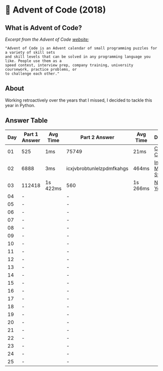 # :christmas_tree: Advent of Code (2018)

## What is Advent of Code?

_Excerpt from the Advent of Code [website](https://adventofcode.com/2018/about);_

    "Advent of Code is an Advent calendar of small programming puzzles for a variety of skill sets
    and skill levels that can be solved in any programming language you like. People use them as a
    speed contest, interview prep, company training, university coursework, practice problems, or
    to challenge each other."

## About
Working retroactively over the years that I missed, I decided to tackle this year in Python.

## Answer Table

| Day | Part 1 Answer  | Avg Time | Part 2 Answer             | Avg Time | Documentation                               |
|-----|----------------|----------|---------------------------|----------|---------------------------------------------|
| 01  | 525            | 1ms      | 75749                     | 21ms     | [Chronal Calibration](docs/DAY1.MD)         |
| 02  | 6888           | 3ms      | icxjvbrobtunlelzpdmfkahgs | 464ms    | [Inventory Management System](docs/DAY2.MD) |
| 03  | 112418         | 1s 422ms | 560                       | 1s 266ms | [No Matter How You Slice It](docs/DAY3.MD)  |
| 04  | -              |          | -                         |          |                                             |
| 05  | -              |          | -                         |          |                                             |
| 06  | -              |          | -                         |          |                                             |
| 07  | -              |          | -                         |          |                                             |
| 08  | -              |          | -                         |          |                                             |
| 09  | -              |          | -                         |          |                                             |
| 10  | -              |          | -                         |          |                                             |
| 11  | -              |          | -                         |          |                                             |
| 12  | -              |          | -                         |          |                                             |
| 13  | -              |          | -                         |          |                                             |
| 14  | -              |          | -                         |          |                                             |
| 15  | -              |          | -                         |          |                                             |
| 16  | -              |          | -                         |          |                                             |
| 17  | -              |          | -                         |          |                                             |
| 18  | -              |          | -                         |          |                                             |
| 19  | -              |          | -                         |          |                                             |
| 20  | -              |          | -                         |          |                                             |
| 21  | -              |          | -                         |          |                                             |
| 22  | -              |          | -                         |          |                                             |
| 23  | -              |          | -                         |          |                                             |
| 24  | -              |          | -                         |          |                                             |
| 25  | -              |          | -                         |          |                                             |